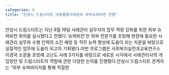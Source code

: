 ```yaml
---
categories: b
title: "안성시 드림스타트 아동통합사례관리 외부슈퍼비전 진행"
---
```

안성시 드림스타트는 지난 9월 19일 사례관리 실무자의 업무 역량 강화를 위한 외부 슈퍼비전 회의를 실시했다고 전했다.‘슈퍼비전’은 외부 전문가를 초빙해 현장에 필요한 사례관리 실무와 수행 인력의 소진 예방 등 직무 능력 향상에 도움이 되는 자문을 바탕으로 실질적인 업무에 도움이 되고자 기획됐다.이번 프로그램은 사회복지실천과교육연구소 이경국 소장을 초빙해 고난도 사례 3가지를 바탕으로 새로운 시각에서 사례관리사의 개입방안 및 드림스타트의 역할에 관한 다양한 논의를 진행했다.안성시 드림스타트 관계자는 “외부 슈퍼바이저를 통해 적절한